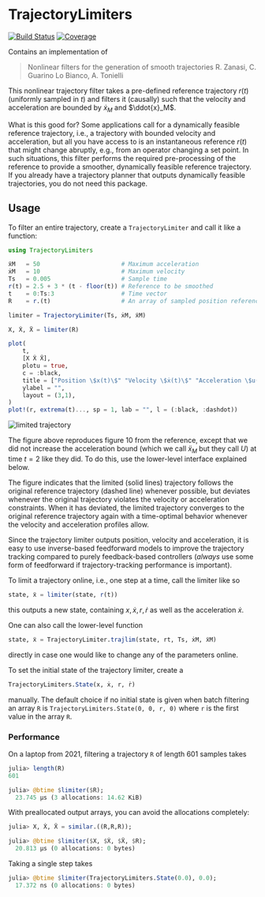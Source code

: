 # TrajectoryLimiters

[![Build Status](https://github.com/baggepinnen/TrajectoryLimiters.jl/actions/workflows/CI.yml/badge.svg?branch=main)](https://github.com/baggepinnen/TrajectoryLimiters.jl/actions/workflows/CI.yml?query=branch%3Amain)
[![Coverage](https://codecov.io/gh/baggepinnen/TrajectoryLimiters.jl/branch/main/graph/badge.svg)](https://codecov.io/gh/baggepinnen/TrajectoryLimiters.jl)

Contains an implementation of 
> Nonlinear filters for the generation of smooth trajectories
> R. Zanasi, C. Guarino Lo Bianco, A. Tonielli

This nonlinear trajectory filter takes a pre-defined reference trajectory $r(t)$ (uniformly sampled in $t$) and filters it (causally) such that the velocity and acceleration are bounded by $\dot{x}_M$ and $\ddot{x}_M$.

What is this good for? Some applications call for a dynamically feasible reference trajectory, i.e., a trajectory with bounded velocity and acceleration, but all you have access to is an instantaneous reference $r(t)$ that might change abruptly, e.g., from an operator changing a set point. In such situations, this filter performs the required pre-processing of the reference to provide a smoother, dynamically feasible reference trajectory. If you already have a trajectory planner that outputs dynamically feasible trajectories, you do not need this package. 

## Usage

To filter an entire trajectory, create a `TrajectoryLimiter` and call it like a function:
```julia
using TrajectoryLimiters

ẍM   = 50                       # Maximum acceleration
ẋM   = 10                       # Maximum velocity
Ts   = 0.005                    # Sample time
r(t) = 2.5 + 3 * (t - floor(t)) # Reference to be smoothed
t    = 0:Ts:3                   # Time vector
R    = r.(t)                    # An array of sampled position references 

limiter = TrajectoryLimiter(Ts, ẋM, ẍM)

X, Ẋ, Ẍ = limiter(R)

plot(
    t,
    [X Ẋ Ẍ],
    plotu = true,
    c = :black,
    title = ["Position \$x(t)\$" "Velocity \$ẋ(t)\$" "Acceleration \$u(t)\$"],
    ylabel = "",
    layout = (3,1),
)
plot!(r, extrema(t)..., sp = 1, lab = "", l = (:black, :dashdot))
```
![limited trajectory](https://user-images.githubusercontent.com/3797491/204131020-c0dbcfa5-33f2-44df-b12d-528f3f4e7132.png)

The figure above reproduces figure 10 from the reference, except that we did not increase the acceleration bound (which we call $ẍ_M$ but they call $U$) at time $t=2$ like they did. To do this, use the lower-level interface explained below.

The figure indicates that the limited (solid lines) trajectory follows the original reference trajectory (dashed line) whenever possible, but deviates whenever the original trajectory violates the velocity or acceleration constraints. When it has deviated, the limited trajectory converges to the original reference trajectory again with a time-optimal behavior whenever the velocity and acceleration profiles allow.

Since the trajectory limiter outputs position, velocity and acceleration, it is easy to use inverse-based feedforward models to improve the trajectory tracking compared to purely feedback-based controllers (*always* use some form of feedforward if trajectory-tracking performance is important).


To limit a trajectory online, i.e., one step at a time, call the limiter like so
```julia
state, ẍ = limiter(state, r(t))
```
this outputs a new state, containing $x, \dot{x}, r, \dot{r}$ as well as the acceleration $\dot{x}$.

One can also call the lower-level function
```julia
state, ẍ = TrajectoryLimiter.trajlim(state, rt, Ts, ẋM, ẍM)
```
directly in case one would like to change any of the parameters online.

To set the initial state of the trajectory limiter, create a
```julia
TrajectoryLimiters.State(x, ẋ, r, ṙ)
```
manually. The default choice if no initial state is given when batch filtering an array `R` is `TrajectoryLimiters.State(0, 0, r, 0)` where `r` is the first value in the array `R`.


### Performance
On a laptop from 2021, filtering a trajectory `R` of length 601 samples takes
```julia
julia> length(R)
601

julia> @btime $limiter($R);
  23.745 μs (3 allocations: 14.62 KiB)
```

With preallocated output arrays, you can avoid the allocations completely:
```julia
julia> X, Ẋ, Ẍ = similar.((R,R,R));

julia> @btime $limiter($X, $Ẋ, $Ẍ, $R);
  20.813 μs (0 allocations: 0 bytes)
```

Taking a single step takes
```julia
julia> @btime $limiter(TrajectoryLimiters.State(0.0), 0.0);
  17.372 ns (0 allocations: 0 bytes)
  ```
